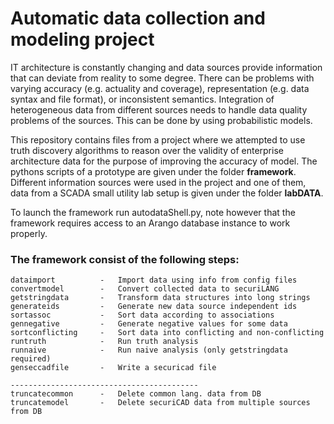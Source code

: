 # Automatic data collection and modeling project

IT architecture is constantly changing and data sources provide information that can deviate from reality to some degree. There can be problems with varying accuracy (e.g. actuality and coverage), representation (e.g. data syntax and file format), or inconsistent semantics. Integration of heterogeneous data from different sources needs to handle data quality problems of the sources. This can be done by using probabilistic models. 

This repository contains files from a project where we attempted to use truth discovery algorithms to reason over the validity of enterprise architecture data for the purpose of improving the accuracy of model. The pythons scripts of a prototype are given under the folder **framework**. Different information sources were used in the project and one of them, data from a SCADA small utility lab setup is given under the folder **labDATA**.

To launch the framework run autodataShell.py, note however that the framework requires access to an Arango database instance to work properly.

### The framework consist of the following steps:
    
    dataimport          -   Import data using info from config files
    convertmodel        -   Convert collected data to securiLANG
    getstringdata       -   Transform data structures into long strings
    generateids         -   Generate new data source independent ids
    sortassoc           -   Sort data according to associations
    gennegative         -   Generate negative values for some data
    sortconflicting     -   Sort data into conflicting and non-conflicting
    runtruth            -   Run truth analysis
    runnaive            -   Run naive analysis (only getstringdata required)
    genseccadfile       -   Write a securicad file

    ------------------------------------------
    truncatecommon      -   Delete common lang. data from DB
    truncatemodel       -   Delete securiCAD data from multiple sources from DB
